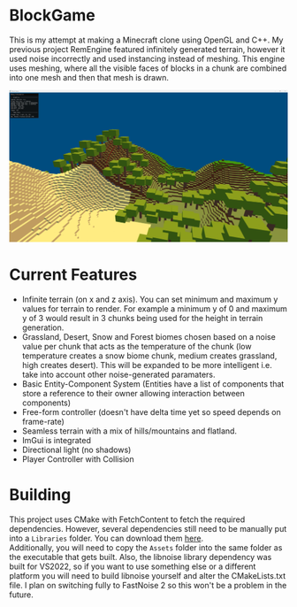 # BlockGame
This is my attempt at making a Minecraft clone using OpenGL and C++. My previous project RemEngine featured infinitely generated  terrain, however it used noise incorrectly and used instancing instead of meshing. This engine uses meshing, where all the visible faces of blocks in a chunk are combined into one mesh and then that mesh is drawn.

![Screenshot of the game running on Windows](screenshot.png)

# Current Features
- Infinite terrain (on x and z axis). You can set minimum and maximum y values for terrain to render. For example a minimum y of 0 and maximum y of 3 would result in 3 chunks being used for the height in terrain generation.
- Grassland, Desert, Snow and Forest biomes chosen based on a noise value per chunk that acts as the temperature of the chunk (low temperature creates a snow biome chunk, medium creates grassland, high creates desert). This will be expanded to be more intelligent i.e. take into account other noise-generated paramaters.
- Basic Entity-Component System (Entities have a list of components that store a reference to their owner allowing interaction between components)
- Free-form controller (doesn't have delta time yet so speed depends on frame-rate)
- Seamless terrain with a mix of hills/mountains and flatland.
- ImGui is integrated
- Directional light (no shadows)
- Player Controller with Collision

# Building
This project uses CMake with FetchContent to fetch the required dependencies. However, several dependencies still need 
to be manually put into a `Libraries` folder. You can download them [here](https://drive.google.com/drive/folders/1eDN8yw8NPw_SzJ8jSpk-5UMj-r6m_XMQ?usp=sharing).
<br>
Additionally, you will need to copy the `Assets` folder into the same folder as the executable that gets built. Also, 
the libnoise library dependency was built for VS2022, so if you want to use something else or a different platform you 
will need to build libnoise yourself and alter the CMakeLists.txt file. I plan on switching fully to FastNoise 2 so this 
won't be a problem in the future.